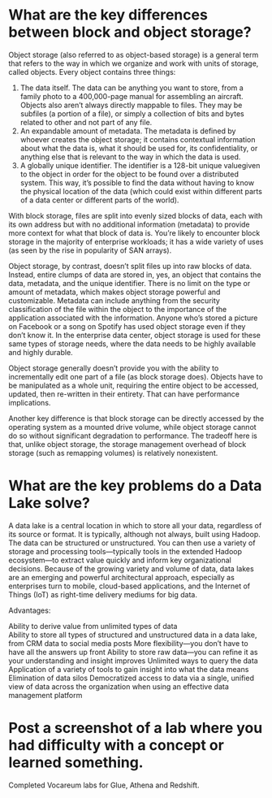 # What are the key differences between block and object storage?

Object storage (also referred to as object-based storage) is a general term that refers to the way in which we organize and work with units of storage, called objects. Every object contains three things:

1. The data itself. The data can be anything you want to store, from a family photo to a 400,000-page manual for assembling an aircraft.  Objects also aren’t always directly mappable to files. They may be subfiles (a portion of a file), or simply a collection of bits and bytes related to other and not part of any file.
2. An expandable amount of metadata. The metadata is defined by whoever creates the object storage; it contains contextual information about what the data is, what it should be used for, its confidentiality, or anything else that is relevant to the way in which the data is used.
3. A globally unique identifier. The identifier is a 128-bit unique valuegiven to the object in order for the object to be found over a distributed system. This way, it’s possible to find the data without having to know the physical location of the data (which could exist within different parts of a data center or different parts of the world).
 
With block storage, files are split into evenly sized blocks of data, each with its own address but with no additional information (metadata) to provide more context for what that block of data is. You’re likely to encounter block storage in the majority of enterprise workloads; it has a wide variety of uses (as seen by the rise in popularity of SAN arrays).

Object storage, by contrast, doesn’t split files up into raw blocks of data. Instead, entire clumps of data are stored in, yes, an object that contains the data, metadata, and the unique identifier. There is no limit on the type or amount of metadata, which makes object storage powerful and customizable. Metadata can include anything from the security classification of the file within the object to the importance of the application associated with the information. Anyone who’s stored a picture on Facebook or a song on Spotify has used object storage even if they don’t know it. In the enterprise data center, object storage is used for these same types of storage needs, where the data needs to be highly available and highly durable.

Object storage generally doesn’t provide you with the ability to incrementally edit one part of a file (as block storage does). Objects have to be manipulated as a whole unit, requiring the entire object to be accessed, updated, then re-written in their entirety. That can have performance implications.

Another key difference is that block storage can be directly accessed by the operating system as a mounted drive volume, while object storage cannot do so without significant degradation to performance. The tradeoff here is that, unlike object storage, the storage management overhead of block storage (such as remapping volumes) is relatively nonexistent.


# What are the key problems do a Data Lake solve?

A data lake is a central location in which to store all your data, regardless of its source or format. It is typically, although not always, built using Hadoop. The data can be structured or unstructured. You can then use a variety of storage and processing tools—typically tools in the extended Hadoop ecosystem—to extract value quickly and inform key organizational decisions. 
Because of the growing variety and volume of data, data lakes are an emerging and powerful architectural approach, especially as enterprises turn to mobile, cloud-based applications, and the Internet of Things (IoT) as right-time delivery mediums for big data. 

Advantages:

Ability to derive value from unlimited types of data  
Ability to store all types of structured and unstructured data in a data lake, from CRM data to social media posts
More flexibility—you don’t have to have all the answers up front
Ability to store raw data—you can refine it as your understanding and insight improves
Unlimited ways to query the data
Application of a variety of tools to gain insight into what the data means
Elimination of data silos
Democratized access to data via a single, unified view of data across the organization when using an effective data management platform


# Post a screenshot of a lab where you had difficulty with a concept or learned something.

Completed Vocareum labs for Glue, Athena and Redshift.

